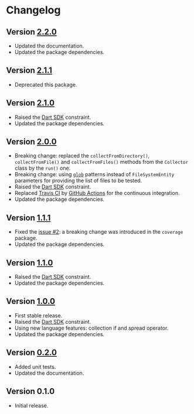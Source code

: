 # Changelog

## Version [2.2.0](https://git.belin.io/cedx/grinder-coveralls/compare/v2.1.1...v2.2.0)
- Updated the documentation.
- Updated the package dependencies.

## Version [2.1.1](https://git.belin.io/cedx/grinder-coveralls/compare/v2.1.0...v2.1.1)
- Deprecated this package.

## Version [2.1.0](https://git.belin.io/cedx/grinder-coveralls/compare/v2.0.0...v2.1.0)
- Raised the [Dart SDK](https://dart.dev/tools/sdk) constraint.
- Updated the package dependencies.

## Version [2.0.0](https://git.belin.io/cedx/grinder-coveralls/compare/v1.1.1...v2.0.0)
- Breaking change: replaced the `collectFromDirectory()`, `collectFromFile()` and `collectFromFiles()` methods from the `Collector` class by the `run()` one.
- Breaking change: using [`glob`](https://pub.dev/packages/glob) patterns instead of `FileSystemEntity` parameters for providing the list of files to be tested.
- Raised the [Dart SDK](https://dart.dev/tools/sdk) constraint.
- Replaced [Travis CI](https://travis-ci.com) by [GitHub Actions](https://github.com/features/actions) for the continuous integration.
- Updated the package dependencies.

## Version [1.1.1](https://git.belin.io/cedx/grinder-coveralls/compare/v1.1.0...v1.1.1)
- Fixed the [issue #2](https://git.belin.io/cedx/grinder-coveralls/issues/2): a breaking change was introduced in the `coverage` package.
- Updated the package dependencies.

## Version [1.1.0](https://git.belin.io/cedx/grinder-coveralls/compare/v1.0.0...v1.1.0)
- Raised the [Dart SDK](https://dart.dev/tools/sdk) constraint.
- Updated the package dependencies.

## Version [1.0.0](https://git.belin.io/cedx/grinder-coveralls/compare/v0.2.0...v1.0.0)
- First stable release.
- Raised the [Dart SDK](https://dart.dev/tools/sdk) constraint.
- Using new language features: collection if and spread operator.
- Updated the package dependencies.

## Version [0.2.0](https://git.belin.io/cedx/grinder-coveralls/compare/v0.1.0...v0.2.0)
- Added unit tests.
- Updated the documentation.

## Version 0.1.0
- Initial release.
